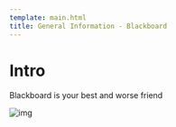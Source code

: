 ```yaml
---
template: main.html
title: General Information - Blackboard
---
```


# Intro
Blackboard is your best and worse friend

![img](https://images.unsplash.com/photo-1621609764095-b32bbe35cf3a?ixid=MnwxMjA3fDF8MHxwaG90by1wYWdlfHx8fGVufDB8fHx8&ixlib=rb-1.2.1&auto=format&fit=crop&w=700&q=80)
